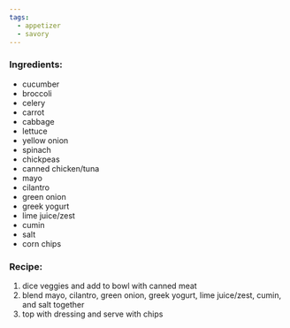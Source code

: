 ```yaml
---
tags:
  - appetizer
  - savory
---
```

### Ingredients:
- cucumber
- broccoli
- celery
- carrot
- cabbage
- lettuce
- yellow onion
- spinach
- chickpeas
- canned chicken/tuna
- mayo
- cilantro
- green onion
- greek yogurt
- lime juice/zest
- cumin
- salt
- corn chips

### Recipe:
1. dice veggies and add to bowl with canned meat
2. blend mayo, cilantro, green onion, greek yogurt, lime juice/zest, cumin, and salt together
3. top with dressing and serve with chips